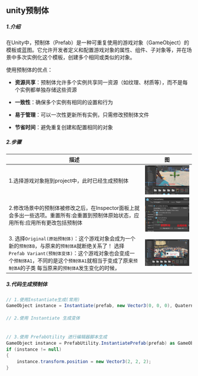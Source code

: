 ## unity预制体

##### 1.介绍

在Unity中，预制体（Prefab）是一种可重复使用的游戏对象（GameObject）的模板或蓝图。它允许开发者定义和配置游戏对象的属性、组件、子对象等，并在场景中多次实例化这个模板，创建多个相同或类似的对象。

使用预制体的优点：

- **资源共享**：预制体允许多个实例共享同一资源（如纹理、材质等），而不是每个实例都单独存储这些资源

- **一致性**：确保多个实例有相同的设置和行为
- **易于管理**：可以一次性更新所有实例，只需修改预制体文件
- **节省时间**：避免重复创建和配置相同的对象

##### 2.步骤

| 描述                                                         | 图                                                           |
| ------------------------------------------------------------ | ------------------------------------------------------------ |
| 1.选择游戏对象拖到project中，此时已经生成预制体              | <img src="../../assets/image-20241104212544506.png" alt="image-20241104212544506" style="zoom: 25%;" /> |
| 2.修改场景中的预制体被修改之后，在Inspector面板上就会多出一些选项。重置所有:会重置到预制体原始状态，应用所有:应用所有更改包括预制体 | <img src="../../assets/image-20241104214222236.png" alt="image-20241104214222236" style="zoom:50%;" /> |
| 3.  选择`Original(原始预制体)`：这个游戏对象会成为一个新的`预制体B`，与原来的`预制体A`就断绝关系了！   选择`Prefab Variant(预制体变体)`：这个游戏对象也会变成一个`预制体A1`，不同的是这个`预制体A1`就相当于变成了原来`预制体A`的子类 每当原来的`预制体A`发生变化的时候， | <img src="../../assets/image-20241104215619810.png" alt="image-20241104215619810" style="zoom: 60%;" /> |

##### 3.代码生成预制体

```C#
// 1.使用Instantiate生成(常用)
GameObject instance = Instantiate(prefab, new Vector3(0, 0, 0), Quaternion.identity);

// 2.使用 Instantiate 生成变体


// 3.使用 PrefabUtility 进行编辑器脚本生成
GameObject instance = PrefabUtility.InstantiatePrefab(prefab) as GameObject;
if (instance != null)
{
    instance.transform.position = new Vector3(2, 2, 2);
}
```

